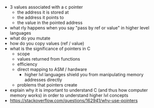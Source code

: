 - 3 values associated with a c pointer
    - the address it is stored at
    - the address it points to
    - the value in the pointed address
- what rly happens when you say "pass by ref or value" in higher level languages
- what do you mutate
- how do you copy values (ref / value)
- what is the significance of pointers in C
    - scope
    - values returned from functions
    - efficiency
    - direct mapping to ASM / hardware
        - higher lvl languages shield you from manipulating memory addresses directly
    - problems that pointers create
- explain why it is important to understand C (and thus how computer memory works) in order to understand higher lvl concepts
- https://stackoverflow.com/questions/162941/why-use-pointers